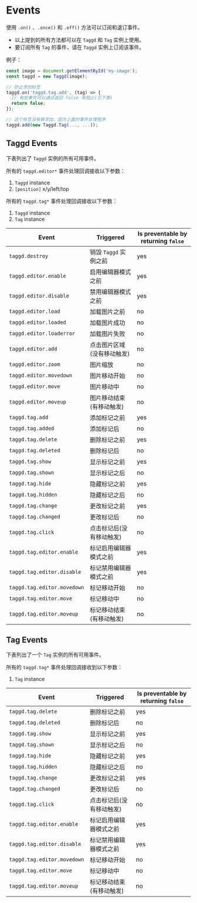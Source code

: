 # Events

使用 `.on()` 、`.once()` 和 `.off()` 方法可以订阅和退订事件。

- 以上提到的所有方法都可以在 `Taggd` 和 `Tag` 实例上使用。
- 要订阅所有 `Tag` 的事件，请在 `Taggd` 实例上订阅该事件。

例子：

```js
const image = document.getElementById('my-image');
const taggd = new Taggd(image);

// 防止添加标签
taggd.on('taggd.tag.add', (tag) => {
  // 有些事件可以通过返回 false 来阻止(见下表)
  return false;
});

// 这个标签没有被添加，因为上面的事件处理程序
taggd.add(new Taggd.Tag(..., ...));
```

## Taggd Events

下表列出了 `Taggd` 实例的所有可用事件。

所有的 `taggd.editor*` 事件处理回调接收以下参数：

1. `Taggd` instance
2. `[position]` x/y/left/top

所有的 `taggd.tag*` 事件处理回调接收以下参数：

1. `Taggd` instance
2. `Tag` instance

| Event                       | Triggered                            | Is preventable by returning `false` |
|-----------------------------|--------------------------------------|-------------------------------------|
| `taggd.destroy`             | 销毁 `Taggd` 实例之前                 | yes                                 |
| `taggd.editor.enable`       | 启用编辑器模式之前                     | yes                                 |
| `taggd.editor.disable`      | 禁用编辑器模式之前                     | yes                                 |
| `taggd.editor.load`         | 加载图片之前                          | no                                  |
| `taggd.editor.loaded`       | 加载图片成功                          | no                                  |
| `taggd.editor.loaderror`    | 加载图片失败                          | no                                  |
| `taggd.editor.add`          | 点击图片区域(没有移动触发)              | no                                  |
| `taggd.editor.zoom`         | 图片缩放                              | no                                  |
| `taggd.editor.movedown`     | 图片移动开始                          | no                                  |
| `taggd.editor.move`         | 图片移动中                            | no                                  |
| `taggd.editor.moveup`       | 图片移动结束(有移动触发)                | no                                  |
| `taggd.tag.add`             | 添加标记之前                          | yes                                 |
| `taggd.tag.added`           | 添加标记后                            | no                                  |
| `taggd.tag.delete`          | 删除标记之前                          | yes                                 |
| `taggd.tag.deleted`         | 删除标记后                            | no                                  |
| `taggd.tag.show`            | 显示标记之前                          | yes                                 |
| `taggd.tag.shown`           | 显示标记之后                          | no                                  |
| `taggd.tag.hide`            | 隐藏标记之前                          | yes                                 |
| `taggd.tag.hidden`          | 隐藏标记之后                          | no                                  |
| `taggd.tag.change`          | 更改标记之前                          | yes                                 |
| `taggd.tag.changed`         | 更改标记后                            | no                                  |
| `taggd.tag.click`           | 点击标记后(没有移动触发)                | no                                  |
| `taggd.tag.editor.enable`   | 标记启用编辑器模式之前                 | yes                                 |
| `taggd.tag.editor.disable`  | 标记禁用编辑器模式之前                 | yes                                 |
| `taggd.tag.editor.movedown` | 标记移动开始                          | no                                  |
| `taggd.tag.editor.move`     | 标记移动中                            | no                                  |
| `taggd.tag.editor.moveup`   | 标记移动结束(有移动触发)                | no                                  |

## Tag Events

下表列出了一个 `Tag` 实例的所有可用事件。

所有的 `taggd.tag*` 事件处理回调接收到以下参数：

1. `Tag` instance

| Event                       | Triggered                            | Is preventable by returning `false` |
|-----------------------------|--------------------------------------|-------------------------------------|
| `taggd.tag.delete`          | 删除标记之前                          | yes                                 |
| `taggd.tag.deleted`         | 删除标记后                            | no                                  |
| `taggd.tag.show`            | 显示标记之前                          | yes                                 |
| `taggd.tag.shown`           | 显示标记之后                          | no                                  |
| `taggd.tag.hide`            | 隐藏标记之前                          | yes                                 |
| `taggd.tag.hidden`          | 隐藏标记之后                          | no                                  |
| `taggd.tag.change`          | 更改标记之前                          | yes                                 |
| `taggd.tag.changed`         | 更改标记后                            | no                                  |
| `taggd.tag.click`           | 点击标记后(没有移动触发)                | no                                  |
| `taggd.tag.editor.enable`   | 标记启用编辑器模式之前                 | yes                                 |
| `taggd.tag.editor.disable`  | 标记禁用编辑器模式之前                 | yes                                 |
| `taggd.tag.editor.movedown` | 标记移动开始                          | no                                  |
| `taggd.tag.editor.move`     | 标记移动中                            | no                                  |
| `taggd.tag.editor.moveup`   | 标记移动结束(有移动触发)                | no                                  |
